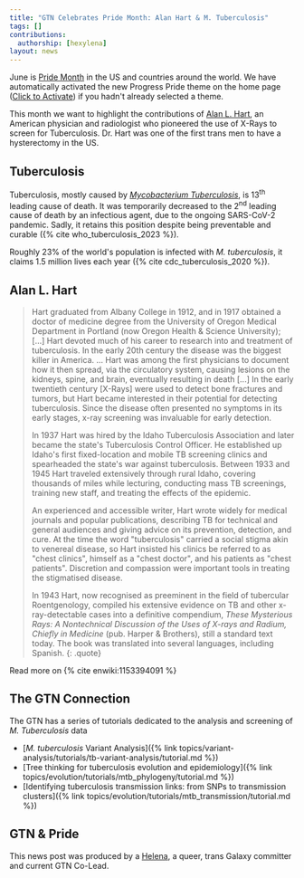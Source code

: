 ```yaml
---
title: "GTN Celebrates Pride Month: Alan Hart & M. Tuberculosis"
tags: []
contributions:
  authorship: [hexylena]
layout: news
---
```


June is [Pride Month](https://en.wikipedia.org/wiki/Pride_Month) in the US and countries around the world. We have automatically activated the new Progress Pride theme on the home page (<a href="#" onclick="setTheme('progress')">Click to Activate</a>) if you hadn't already selected a theme.

This month we want to highlight the contributions of [Alan L. Hart](https://en.wikipedia.org/wiki/Alan_L._Hart), an American physician and radiologist who pioneered the use of X-Rays to screen for Tuberculosis. Dr. Hart was one of the first trans men to have a hysterectomy in the US.

## Tuberculosis

Tuberculosis, mostly caused by [*Mycobacterium Tuberculosis*](https://en.wikipedia.org/wiki/Mycobacterium_tuberculosis), is 13<sup>th</sup> leading cause of death. It was temporarily decreased to the 2<sup>nd</sup> leading cause of death by an infectious agent, due to the ongoing SARS-CoV-2 pandemic. Sadly, it retains this position despite being preventable and curable ({% cite who_tuberculosis_2023 %}).

Roughly 23% of the world's population is infected with *M. tuberculosis*, it claims 1.5 million lives each year ({% cite cdc_tuberculosis_2020 %}).

## Alan L. Hart

> Hart graduated from Albany College in 1912, and in 1917 obtained a doctor of medicine degree from the University of Oregon Medical Department in Portland (now Oregon Health & Science University);
> [...]
> Hart devoted much of his career to research into and treatment of tuberculosis. In the early 20th century the disease was the biggest killer in America. ... Hart was among the first physicians to document how it then spread, via the circulatory system, causing lesions on the kidneys, spine, and brain, eventually resulting in death
> [...]
> In the early twentieth century [X-Rays] were used to detect bone fractures and tumors, but Hart became interested in their potential for detecting tuberculosis. Since the disease often presented no symptoms in its early stages, x-ray screening was invaluable for early detection.
>
> In 1937 Hart was hired by the Idaho Tuberculosis Association and later became the state's Tuberculosis Control Officer. He established up Idaho's first fixed-location and mobile TB screening clinics and spearheaded the state's war against tuberculosis. Between 1933 and 1945 Hart traveled extensively through rural Idaho, covering thousands of miles while lecturing, conducting mass TB screenings, training new staff, and treating the effects of the epidemic.
>
> An experienced and accessible writer, Hart wrote widely for medical journals and popular publications, describing TB for technical and general audiences and giving advice on its prevention, detection, and cure. At the time the word "tuberculosis" carried a social stigma akin to venereal disease, so Hart insisted his clinics be referred to as "chest clinics", himself as a "chest doctor", and his patients as "chest patients". Discretion and compassion were important tools in treating the stigmatised disease.
>
> In 1943 Hart, now recognised as preeminent in the field of tubercular Roentgenology, compiled his extensive evidence on TB and other x-ray-detectable cases into a definitive compendium, *These Mysterious Rays: A Nontechnical Discussion of the Uses of X-rays and Radium, Chiefly in Medicine* (pub. Harper & Brothers), still a standard text today. The book was translated into several languages, including Spanish.
{: .quote}

Read more on {% cite enwiki:1153394091 %}

## The GTN Connection

The GTN has a series of tutorials dedicated to the analysis and screening of *M. Tuberculosis* data

- [*M. tuberculosis* Variant Analysis]({% link topics/variant-analysis/tutorials/tb-variant-analysis/tutorial.md %})
- [Tree thinking for tuberculosis evolution and epidemiology]({% link topics/evolution/tutorials/mtb_phylogeny/tutorial.md %})
- [Identifying tuberculosis transmission links: from SNPs to transmission clusters]({% link topics/evolution/tutorials/mtb_transmission/tutorial.md %})


## GTN & Pride

This news post was produced by a [Helena](/training-material/hall-of-fame/hexylena/?theme=progress), a queer, trans Galaxy committer and current GTN Co-Lead.
